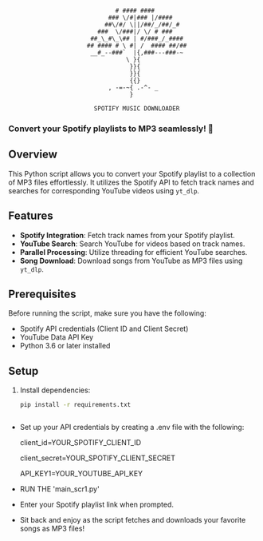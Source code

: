                                   # #### ####
                                ### \/#|### |/####
                               ##\/#/ \||/##/_/##/_#
                             ###  \/###|/ \/ # ###
                           ##_\_#\_\## | #/###_/_####
                          ## #### # \ #| /  #### ##/##
                           __#_--###`  |{,###---###-~
                                     \ }{
                                      }}{
                                      }}{
                                      {{}
                                , -=-~{ .-^- _
                                      }

                            SPOTIFY MUSIC DOWNLOADER


### Convert your Spotify playlists to MP3 seamlessly! 🚀

## Overview

This Python script allows you to convert your Spotify playlist to a collection of MP3 files effortlessly. It utilizes the Spotify API to fetch track names and searches for corresponding YouTube videos using `yt_dlp`.

## Features

- **Spotify Integration**: Fetch track names from your Spotify playlist.
- **YouTube Search**: Search YouTube for videos based on track names.
- **Parallel Processing**: Utilize threading for efficient YouTube searches.
- **Song Download**: Download songs from YouTube as MP3 files using `yt_dlp`.

## Prerequisites

Before running the script, make sure you have the following:

- Spotify API credentials (Client ID and Client Secret)
- YouTube Data API Key
- Python 3.6 or later installed

## Setup

1. Install dependencies:

   ```bash
   pip install -r requirements.txt



- Set up your API credentials by creating a .env file with the following:
    
    client_id=YOUR_SPOTIFY_CLIENT_ID
    
    client_secret=YOUR_SPOTIFY_CLIENT_SECRET
    
    API_KEY1=YOUR_YOUTUBE_API_KEY


- RUN THE 'main_scr1.py'
- Enter your Spotify playlist link when prompted.
- Sit back and enjoy as the script fetches and downloads your favorite songs as MP3 files!